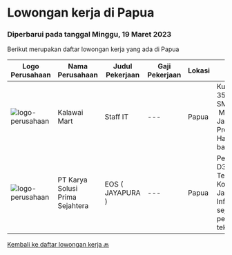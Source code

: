 
  # Lowongan kerja di Papua

  ### Diperbarui pada tanggal Minggu, 19 Maret 2023

  Berikut merupakan daftar lowongan kerja yang ada di Papua

  |Logo Perusahaan | Nama Perusahaan | Judul Pekerjaan | Gaji Pekerjaan | Lokasi | Deskripsi | Tanggal diunggah | Pranala |
  | -------------- | --------------- | --------------- | --------- | --------- | -------------- | ------- | ----------- |
  |![logo-perusahaan](https://i.ibb.co/sqvTCh9/112815900-stock-vector-no-image-available-icon-flat-vector.webp)|Kalawai Mart|Staff IT|---|Papua|Kualifikasi:  Usia 18 - 35 Tahun  Lulusan SMA/S1 IT  Menguasai Sistem Jaringan  Menguasai Program Software dan Hardware  Nilai Plus bagi yang mengusai...|Sabtu, 18 Maret 2023|https://www.jobstreet.co.id/id/job/staff-it-4267398?token=0~adc50be2-71d5-441c-8366-2a8eea2800e8&sectionRank=1&jobId=jobstreet-id-job-4267398|
|![logo-perusahaan](https://image-service-cdn.seek.com.au/bb0f2c313297f2db3d497466b95d7da85644edc0/ee4dce1061f3f616224767ad58cb2fc751b8d2dc)|PT Karya Solusi Prima Sejahtera|EOS ( JAYAPURA )|---|Papua|Pendidikan minimal D3 Telekomunikasi/Teknik Komputer Jaringan/Teknik Informatika dan sejenisnya; Memiliki pengalaman sebagai teknisi/engineer di...|Jumat, 17 Maret 2023|https://www.jobstreet.co.id/id/job/eos-jayapura-4253565?token=0~adc50be2-71d5-441c-8366-2a8eea2800e8&sectionRank=2&jobId=jobstreet-id-job-4253565|


  [Kembali ke daftar lowongan kerja 🔙](../README.md#daftar-lowongan-kerja)
  
